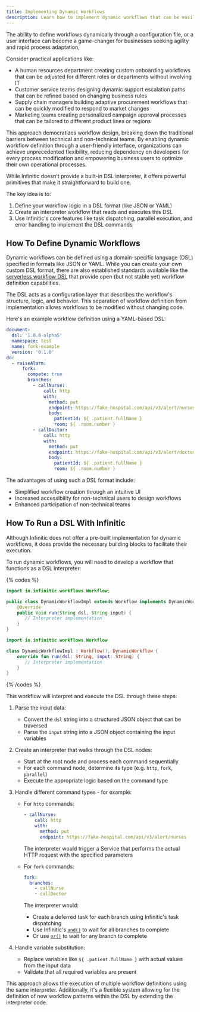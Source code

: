 ```yaml
---
title: Implementing Dynamic Workflows
description: Learn how to implement dynamic workflows that can be easily modified without coding, enabling business agility and rapid process adaptation.
---
```


The ability to define workflows dynamically through a configuration file, or a user interface can become a game-changer for businesses seeking agility and rapid process adaptation,  

Consider practical applications like:
* A human resources department creating custom onboarding workflows that can be adjusted for different roles or departments without involving IT
* Customer service teams designing dynamic support escalation paths that can be refined based on changing business rules
* Supply chain managers building adaptive procurement workflows that can be quickly modified to respond to market changes
* Marketing teams creating personalized campaign approval processes that can be tailored to different product lines or regions

This approach democratizes workflow design, breaking down the traditional barriers between technical and non-technical teams. By enabling dynamic workflow definition through a user-friendly interface, organizations can achieve unprecedented flexibility, reducing dependency on developers for every process modification and empowering business users to optimize their own operational processes.

While Infinitic doesn't provide a built-in DSL interpreter, it offers powerful primitives that make it straightforward to build one.

The key idea is to:
1. Define your workflow logic in a DSL format (like JSON or YAML)
2. Create an interpreter workflow that reads and executes this DSL
3. Use Infinitic's core features like task dispatching, parallel execution, and error handling to implement the DSL commands

## How To Define Dynamic Workflows

Dynamic workflows can be defined using a domain-specific language (DSL) specified in formats like JSON or YAML. While you can create your own custom DSL format, there are also established standards available like the [serverless workflow DSL](https://github.com/serverlessworkflow/specification/blob/main/dsl.md) that provide open (but not stable yet) workflow definition capabilities.

The DSL acts as a configuration layer that describes the workflow's structure, logic, and behavior. This separation of workflow definition from implementation allows workflows to be modified without changing code.

Here's an example workflow definition using a YAML-based DSL:

```yaml
document:
  dsl: '1.0.0-alpha5'
  namespace: test
  name: fork-example
  version: '0.1.0'
do:
  - raiseAlarm:
      fork:
        compete: true
        branches:
          - callNurse:
              call: http
              with:
                method: put
                endpoint: https://fake-hospital.com/api/v3/alert/nurses
                body:
                  patientId: ${ .patient.fullName }
                  room: ${ .room.number }
          - callDoctor:
              call: http
              with:
                method: put
                endpoint: https://fake-hospital.com/api/v3/alert/doctor
                body:
                  patientId: ${ .patient.fullName }
                  room: ${ .room.number }
```

The advantages of using such a DSL format include:
* Simplified workflow creation through an intuitive UI
* Increased accessibility for non-technical users to design workflows
* Enhanced participation of non-technical teams

## How To Run a DSL With Infinitic

Although Infinitic does not offer a pre-built implementation for dynamic workflows, it does provide the necessary building blocks to facilitate their execution.

To run dynamic workflows, you will need to develop a workflow that functions as a DSL interpreter:

{% codes %}

```java
import io.infinitic.workflows.Workflow;

public class DynamicWorkflowImpl extends Workflow implements DynamicWorkflow {
    @Override
    public Void run(String dsl, String input) {
       // Interpreter implementation
    }
}
```

```kotlin
import io.infinitic.workflows.Workflow

class DynamicWorkflowImpl : Workflow(), DynamicWorkflow {
    override fun run(dsl: String, input: String) {
       // Interpreter implementation
    }
}
```

{% /codes %}

This workflow will interpret and execute the DSL through these steps:

1. Parse the input data:
   * Convert the `dsl` string into a structured JSON object that can be traversed
   * Parse the `input` string into a JSON object containing the input variables

2. Create an interpreter that walks through the DSL nodes:
   * Start at the root node and process each command sequentially
   * For each command node, determine its type (e.g. `http`, `fork`, `parallel`)
   * Execute the appropriate logic based on the command type

3. Handle different command types - for example:
   * For `http` commands:
     ```yaml
     - callNurse:
         call: http
         with:
           method: put
           endpoint: https://fake-hospital.com/api/v3/alert/nurses
     ```
     The interpreter would trigger a Service that performs the actual HTTP request with the specified parameters

   * For `fork` commands:
     ```yaml
     fork:
       branches:
         - callNurse
         - callDoctor
     ```
     The interpreter would:
     - Create a deferred task for each branch using Infinitic's task dispatching
     - Use Infinitic's [`and()`](/docs/workflows/deferred#combining-deferred) to wait for all branches to complete
     - Or use [`or()`](/docs/workflows/deferred#combining-deferred) to wait for any branch to complete

4. Handle variable substitution:
   * Replace variables like `${ .patient.fullName }` with actual values from the input data
   * Validate that all required variables are present

This approach allows the execution of multiple workflow definitions using the same interpreter. Additionally, it's a flexible system allowing for the definition of new workflow patterns within the DSL by extending the interpreter code. 
